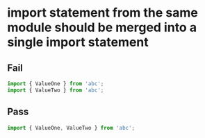 # import statement from the same module should be merged into a single import statement

## Fail

```js
import { ValueOne } from 'abc';
import { ValueTwo } from 'abc';
```

## Pass

```js
import { ValueOne, ValueTwo } from 'abc';
```